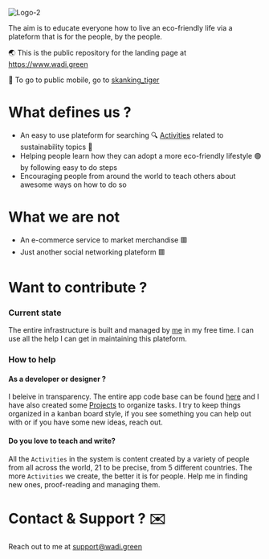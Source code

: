 ![Logo-2](https://user-images.githubusercontent.com/6280554/110627974-db5e2f80-81a2-11eb-8b31-4b482f1e5ac5.png)


The aim is to educate everyone how to live an eco-friendly life via a plateform that is for the people, by the people.

🌏 This is the public repository for the landing page at https://www.wadi.green

📱 To go to public mobile, go to [skanking_tiger](https://github.com/wadi-green/skanking_tiger)

# What defines us ?

- An easy to use plateform for searching 🔍 [Activities](https://github.com/wadi-green/Wadi.Green/wiki/Activities) related to sustainability topics 🌲
- Helping people learn how they can adopt a more eco-friendly lifestyle 🟢 by following easy to do steps
- Encouraging people from around the world to teach others about awesome ways on how to do so

# What we are not 

- An e-commerce service to market merchandise 🟥 
- Just another social networking plateform 🟥 

# Want to contribute ?

### Current state

The entire infrastructure is built and managed by [me](https://github.com/MSaifAsif) in my free time. I can use all the help I can get in maintaining this plateform.

### How to help

#### As a developer or designer ? 
I beleive in transparency. The entire app code base can be found [here](...) and I have also created some [Projects](https://github.com/wadi-green/Wadi.Green/projects) to organize tasks. I try to keep things organized in a kanban board style, if you see something you can help out with or if you have some new ideas, reach out.

#### Do you love to teach and write?

All the `Activities` in the system is content created by a variety of people from all across the world, 21 to be precise, from 5 different countries. The more `Activities` we create, the better it is for people. Help me in finding new ones, proof-reading and managing them. 

# Contact & Support ? ✉️

Reach out to me at support@wadi.green
